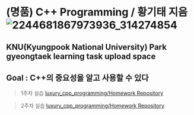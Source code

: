 (명품) C++ Programming / 황기태 지음 
![2244681867973936_314274854](https://github.com/user-attachments/assets/2b177aa4-0fde-4306-9712-7c9e096289f1)
=============
KNU(Kyungpook National University) Park gyeongtaek learning task upload space
-------------
## Goal : C++의 중요성을 알고 사용할 수 있다 ###

> 1주차 실습
[luxury_cpp_programming/Homework Repository](https://github.com/KOREANFREI/Luxury_Cpp_Programming/tree/main/Homework%20Repository/chapter%201)

> 2주차 실습
[luxury_cpp_programming/Homework Repository](https://github.com/KOREANFREI/Luxury_Cpp_Programming/tree/main/Homework%20Repository/chapter%202).
